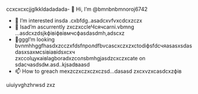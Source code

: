 ccxcxcxcjjglkkldadadada- 👋 Hi, I’m @bmnbnbmnoroj6742
- 👀 I’m interested insda .cxbfdg..asadcxvfvxcdcxzczx
- 🌱 Isad’m ascurrently zxczxccleЧсячсarni.vbmng ...asdcxzdsjkфівіфвівмчсфasdasdmh,adscxz
- 💞️gggI’m looking bvnmhhggfhasdxzcczxfdsfпролdfbvcascxczxzxctodіфsfdсчяasasxsdasdasxsaxмсsівіавіdsxcxч zxccolцукаівlagboradxzcолsbmhgjasdzcxczxcate on sdaсчasdsdм.asd..kjsadваasd
- 📫 How to greach mexzczxczxczxczsd...dasasd
zxcxvzxcasdcxzфів
<!---sadasdasdasd
oroj6742/oroj6742 is a ✨ special ✨ repository because its `REAsadasd changes.vdf
--->
uiuiyvghzhrwsd
zxz

